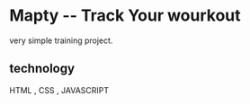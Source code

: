 
# Mapty -- Track Your wourkout

very simple training project.



## technology 

HTML ,
CSS ,
JAVASCRIPT 

